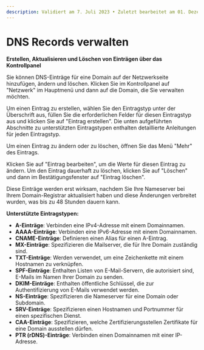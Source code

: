 ```yaml
---
description: Validiert am 7. Juli 2023 • Zuletzt bearbeitet am 01. Dezember 2023
---
```


# DNS Records verwalten

**Erstellen, Aktualisieren und Löschen von Einträgen über das Kontrollpanel**

Sie können DNS-Einträge für eine Domain auf der Netzwerkseite hinzufügen, ändern und löschen. Klicken Sie im Kontrollpanel auf "Netzwerk" im Hauptmenü und dann auf die Domain, die Sie verwalten möchten.

Um einen Eintrag zu erstellen, wählen Sie den Eintragstyp unter der Überschrift aus, füllen Sie die erforderlichen Felder für diesen Eintragstyp aus und klicken Sie auf "Eintrag erstellen". Die unten aufgeführten Abschnitte zu unterstützten Eintragstypen enthalten detaillierte Anleitungen für jeden Eintragstyp.

Um einen Eintrag zu ändern oder zu löschen, öffnen Sie das Menü "Mehr" des Eintrags.

Klicken Sie auf "Eintrag bearbeiten", um die Werte für diesen Eintrag zu ändern. Um den Eintrag dauerhaft zu löschen, klicken Sie auf "Löschen" und dann im Bestätigungsfenster auf "Eintrag löschen".

Diese Einträge werden erst wirksam, nachdem Sie Ihre Nameserver bei Ihrem Domain-Registrar aktualisiert haben und diese Änderungen verbreitet wurden, was bis zu 48 Stunden dauern kann.

**Unterstützte Eintragstypen:**

* **A-Einträge**: Verbinden eine IPv4-Adresse mit einem Domainnamen.
* **AAAA-Einträge**: Verbinden eine IPv6-Adresse mit einem Domainnamen.
* **CNAME-Einträge**: Definieren einen Alias für einen A-Eintrag.
* **MX-Einträge**: Spezifizieren die Mailserver, die für Ihre Domain zuständig sind.
* **TXT-Einträge**: Werden verwendet, um eine Zeichenkette mit einem Hostnamen zu verknüpfen.
* **SPF-Einträge**: Enthalten Listen von E-Mail-Servern, die autorisiert sind, E-Mails im Namen Ihrer Domain zu senden.
* **DKIM-Einträge**: Enthalten öffentliche Schlüssel, die zur Authentifizierung von E-Mails verwendet werden.
* **NS-Einträge**: Spezifizieren die Nameserver für eine Domain oder Subdomain.
* **SRV-Einträge**: Spezifizieren einen Hostnamen und Portnummer für einen spezifischen Dienst.
* **CAA-Einträge**: Spezifizieren, welche Zertifizierungsstellen Zertifikate für eine Domain ausstellen dürfen.
* **PTR (rDNS)-Einträge**: Verbinden einen Domainnamen mit einer IP-Adresse.
